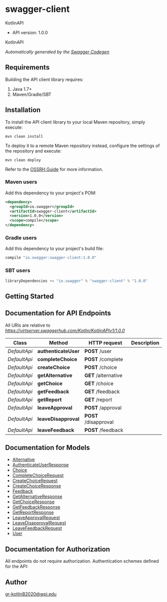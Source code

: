 # swagger-client

KotlinAPI
- API version: 1.0.0

KotlinAPI


*Automatically generated by the [Swagger Codegen](https://github.com/swagger-api/swagger-codegen)*

## Requirements

Building the API client library requires:
1. Java 1.7+
2. Maven/Gradle/SBT

## Installation

To install the API client library to your local Maven repository, simply execute:

```shell
mvn clean install
```

To deploy it to a remote Maven repository instead, configure the settings of the repository and execute:

```shell
mvn clean deploy
```

Refer to the [OSSRH Guide](http://central.sonatype.org/pages/ossrh-guide.html) for more information.

### Maven users

Add this dependency to your project's POM:

```xml
<dependency>
  <groupId>io.swagger</groupId>
  <artifactId>swagger-client</artifactId>
  <version>1.0.0</version>
  <scope>compile</scope>
</dependency>
```

### Gradle users

Add this dependency to your project's build file:

```groovy
compile "io.swagger:swagger-client:1.0.0"
```

### SBT users

```scala
libraryDependencies += "io.swagger" % "swagger-client" % "1.0.0"
```

## Getting Started

## Documentation for API Endpoints

All URIs are relative to *https://virtserver.swaggerhub.com/Kotlin/KotlinAPIv1/1.0.0*

Class | Method | HTTP request | Description
------------ | ------------- | ------------- | -------------
*DefaultApi* | **authenticateUser** | **POST** /user | 
*DefaultApi* | **completeChoice** | **POST** /complete | 
*DefaultApi* | **createChoice** | **POST** /choice | 
*DefaultApi* | **getAlternative** | **GET** /alternative | 
*DefaultApi* | **getChoice** | **GET** /choice | 
*DefaultApi* | **getFeedback** | **GET** /feedback | 
*DefaultApi* | **getReport** | **GET** /report | 
*DefaultApi* | **leaveApproval** | **POST** /approval | 
*DefaultApi* | **leaveDisapproval** | **POST** /disapproval | 
*DefaultApi* | **leaveFeedback** | **POST** /feedback | 


## Documentation for Models

 - [Alternative](Alternative.md)
 - [AuthenticateUserResponse](AuthenticateUserResponse.md)
 - [Choice](Choice.md)
 - [CompleteChoiceRequest](CompleteChoiceRequest.md)
 - [CreateChoiceRequest](CreateChoiceRequest.md)
 - [CreateChoiceResponse](CreateChoiceResponse.md)
 - [Feedback](Feedback.md)
 - [GetAlternativeResponse](GetAlternativeResponse.md)
 - [GetChoiceResponse](GetChoiceResponse.md)
 - [GetFeedbackResponse](GetFeedbackResponse.md)
 - [GetReportResponse](GetReportResponse.md)
 - [LeaveApprovalRequest](LeaveApprovalRequest.md)
 - [LeaveDisapprovalRequest](LeaveDisapprovalRequest.md)
 - [LeaveFeedbackRequest](LeaveFeedbackRequest.md)
 - [User](User.md)


## Documentation for Authorization

All endpoints do not require authorization.
Authentication schemes defined for the API:

## Author

gr-kotlinB2020@wpi.edu
